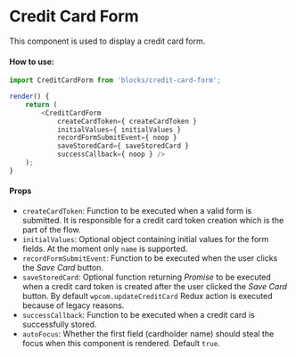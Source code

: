 Credit Card Form
=========

This component is used to display a credit card form.

#### How to use:

```js
import CreditCardForm from 'blocks/credit-card-form';

render() {
	return (
		<CreditCardForm
			createCardToken={ createCardToken }
			initialValues={ initialValues }
			recordFormSubmitEvent={ noop }
			saveStoredCard={ saveStoredCard }
			successCallback={ noop } />
	);
}
```

#### Props

* `createCardToken`: Function to be executed when a valid form is submitted. It is responsible for a credit card token creation which is the part of the flow.
* `initialValues`: Optional object containing initial values for the form fields. At the moment only `name` is supported.
* `recordFormSubmitEvent`: Function to be executed when the user clicks the _Save Card_ button.
* `saveStoredCard`: Optional function returning _Promise_ to be executed when a credit card token is created after the user clicked the _Save Card_ button. By default `wpcom.updateCreditCard` Redux action is executed because of legacy reasons.
* `successCallback`: Function to be executed when a credit card is successfully stored.
* `autoFocus`: Whether the first field (cardholder name) should steal the focus when this component is rendered.  Default `true`.
